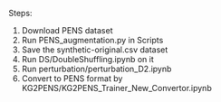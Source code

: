 Steps:
1. Download PENS dataset
2. Run PENS_augmentation.py in Scripts
3. Save the synthetic-original.csv dataset
4. Run DS/DoubleShuffling.ipynb on it
5. Run perturbation/perturbation_D2.ipynb
6. Convert to PENS format by KG2PENS/KG2PENS_Trainer_New_Convertor.ipynb
   
